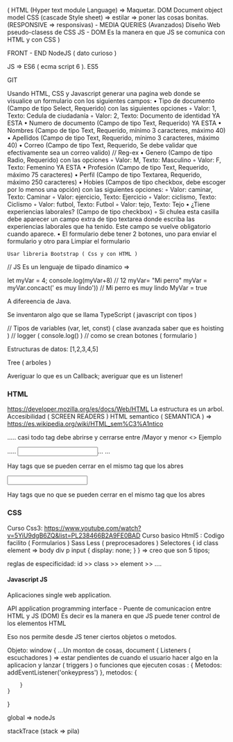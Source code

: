 (
  HTML (Hyper text module Language) => Maquetar. DOM Document object model 
  CSS (cascade Style sheet) => estilar => poner las cosas bonitas. (RESPONSIVE => responsivas) - MEDIA QUERIES (Avanzados) Diseño Web
  pseudo-clasess de CSS
  JS - DOM  Es la manera en que JS se comunica con HTML y con CSS
)

FRONT - END
NodeJS ( dato curioso )

JS => ES6 ( ecma script 6 ).  ES5

GIT


Usando HTML, CSS y Javascript generar una pagina web donde se visualice un formulario con los siguientes campos:
    • Tipo de documento (Campo de tipo Select, Requerido) con las siguientes opciones
        ◦ Valor: 1,  Texto: Cedula de ciudadanía
        ◦ Valor: 2, Texto: Documento de identidad   YA ESTA 
    • Numero de documento (Campo de tipo Text, Requerido)   YA ESTA 
    • Nombres (Campo de tipo Text, Requerido, mínimo 3 caracteres, máximo 40)  
    • Apellidos (Campo de tipo Text, Requerido, mínimo 3 caracteres, máximo 40)
    • Correo (Campo de tipo Text, Requerido, Se debe validar que efectivamente sea un correo valido) // Reg-ex
    • Genero (Campo de tipo Radio, Requerido) con las opciones
        ◦ Valor: M, Texto: Masculino
        ◦ Valor: F, Texto: Femenino YA ESTA
    • Profesión (Campo de tipo Text, Requerido, máximo 75 caracteres)
    • Perfil (Campo de tipo Textarea, Requerido, máximo 250 caracteres)
    • Hobies (Campos de tipo checkbox, debe escoger por lo menos una opción) con las siguientes opciones:
        ◦ Valor: caminar, Texto: Caminar
        ◦ Valor: ejercicio, Texto: Ejercicio
        ◦ Valor: ciclismo, Texto: Ciclismo
        ◦ Valor: futbol, Texto: Futbol
        ◦ Valor: tejo, Texto: Tejo
    • ¿Tiene experiencias laborales? (Campo de tipo checkbox)
        ◦ Si chulea esta casilla debe aparecer un campo extra de tipo textarea donde escriba las experiencias laborales que ha tenido. Este campo se vuelve obligatorio cuando aparece.
    • El formulario debe tener 2 botones, uno para enviar el formulario y otro para Limpiar el formulario

    Usar libreria Bootstrap ( Css y con HTML )

// JS Es un lenguaje de tiipado dinamico => 

  let myVar = 4;
  console.log(myVar+8) // 12
  myVar= "Mi perro"
  myVar = myVar.concact(' es muy lindo')) // Mi perro es muy lindo
  MyVar = true

A difereencia de Java.

Se inventaron algo que se llama TypeScript ( javascript con tipos )

// Tipos de variables (var, let, const) ( clase avanzada saber que es hoisting )
// logger ( console.log() )
// como se crean botones ( formulario )


Estructuras de datos: 
[1,2,3,4,5]

Tree ( arboles )

Averiguar lo que es un Callback;
averiguar que es un listener!
### HTML
https://developer.mozilla.org/es/docs/Web/HTML
La estructura es un arbol.
Accesibilidad ( SCREEN READERS )
HTML semantico ( SEMANTICA ) => https://es.wikipedia.org/wiki/HTML_sem%C3%A1ntico

<section>
  <article>
    <div>
      .....
casi todo tag debe abrirse y cerrarse entre /Mayor y menor <>
Ejemplo 
<form>

  .....
  <input/>...
  ...
</form>

Hay tags que se pueden cerrar en el mismo tag que los abres 

   <input id="ageInput" class="" type="password"/>

Hay tags que no que se pueden cerrar en el mismo tag que los abres 

<div>

</div>

# CSS
Curso Css3: https://www.youtube.com/watch?v=5YiU9dgB6ZQ&list=PL238466B2A9FE0BAD
Curso basico Html5 : Codigo facilito ( Formularios )
Sass Less ( preprocesadores )
Selectores {
    id
    class
    element => body div p input {
        display: none;
    }
} => creo que son 5 tipos;

reglas de especificidad: id >> class >> element >> ....


#### Javascript JS

Aplicaciones single web application.

API  application programming interface - Puente de comunicacion entre HTML y JS (DOM)
Es decir es la manera en que JS puede tener control de los elementos HTML

Eso nos permite desde JS tener ciertos objetos o metodos.

Objeto: window {
    ...Un monton de cosas,
    document {
        Listeners ( escuchadores ) => estar pendientes de cuando el usuario hacer algo en la aplicacion y lanzar ( triggers ) o funciones que ejecuten cosas : {
            Metodos: addEventListener('onkeypress')
        },
        metodos: {
            
        }
    }
}

global => nodeJs



stackTrace (stack => pila)